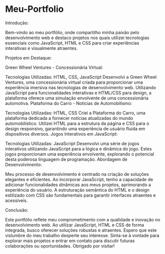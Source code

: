 # Meu-Portfolio
Introdução:

Bem-vindo ao meu portfólio, onde compartilho minha paixão pelo desenvolvimento web e destaco projetos nos quais utilizei tecnologias essenciais como JavaScript, HTML e CSS para criar experiências interativas e visualmente atraentes.

Projetos em Destaque:

Green Wheel Ventures - Concessionária Virtual:

Tecnologias Utilizadas: HTML, CSS, JavaScript
Desenvolvi a Green Wheel Ventures, uma concessionária virtual criada para proporcionar uma experiência imersiva nas tecnologias de desenvolvimento web. Utilizando JavaScript para funcionalidades interativas e HTML/CSS para design, a plataforma oferece uma simulação envolvente de uma concessionária automotiva.
Plataforma do Carro - Notícias de Automobilismo:

Tecnologias Utilizadas: HTML, CSS
Criei a Plataforma do Carro, uma plataforma dedicada a fornecer notícias atualizadas do mundo automobilístico. Utilizei HTML para a estrutura da página e CSS para o design responsivo, garantindo uma experiência de usuário fluida em dispositivos diversos.
Jogos Interativos em JavaScript:

Tecnologias Utilizadas: JavaScript
Desenvolvi uma série de jogos interativos utilizando JavaScript para a lógica e dinâmica do jogo. Estes jogos proporcionam uma experiência envolvente, explorando o potencial desta poderosa linguagem de programação.
Abordagem de Desenvolvimento:

Meu processo de desenvolvimento é centrado na criação de soluções elegantes e eficientes. Ao incorporar JavaScript, tenho a capacidade de adicionar funcionalidades dinâmicas aos meus projetos, aprimorando a experiência do usuário. A estruturação semântica do HTML e o design estilizado com CSS são fundamentais para garantir interfaces atraentes e acessíveis.

Conclusão:

Este portfólio reflete meu comprometimento com a qualidade e inovação no desenvolvimento web. Ao utilizar JavaScript, HTML e CSS de forma integrada, busco oferecer soluções robustas e atraentes. Espero que este vislumbre do meu trabalho desperte seu interesse. Sinta-se à vontade para explorar mais projetos e entrar em contato para discutir futuras colaborações ou oportunidades. Obrigado por visitar!
